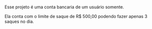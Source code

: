 Esse projeto é uma conta bancaria de um usuário somente.

Ela conta com o limite de saque de R$ 500,00 podendo fazer apenas 3 saques no dia.
